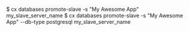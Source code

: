 <!-- post: databases_example -->


$ cx databases promote-slave -s "My Awesome App" my_slave_server_name
$ cx databases promote-slave -s "My Awesome App" --db-type postgresql my_slave_server_name
